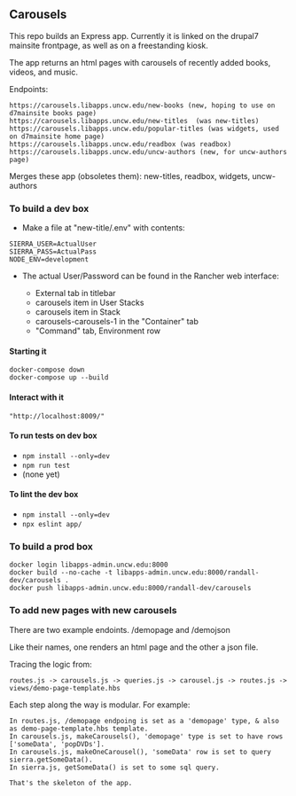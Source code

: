 ## Carousels

This repo builds an Express app.  Currently it is linked on the drupal7 mainsite frontpage, as well as on a freestanding kiosk.

The app returns an html pages with carousels of recently added books, videos, and music.

Endpoints:

    https://carousels.libapps.uncw.edu/new-books (new, hoping to use on d7mainsite books page)
    https://carousels.libapps.uncw.edu/new-titles  (was new-titles)
    https://carousels.libapps.uncw.edu/popular-titles (was widgets, used on d7mainsite home page)
    https://carousels.libapps.uncw.edu/readbox (was readbox)
    https://carousels.libapps.uncw.edu/uncw-authors (new, for uncw-authors page)

Merges these app (obsoletes them): new-titles, readbox, widgets, uncw-authors


### To build a dev box

  - Make a file at "new-title/.env" with contents:

```
SIERRA_USER=ActualUser
SIERRA_PASS=ActualPass
NODE_ENV=development
```

  - The actual User/Password can be found in the Rancher web interface:

    - External tab in titlebar
    - carousels item in User Stacks
    - carousels item in Stack
    - carousels-carousels-1 in the "Container" tab
    - "Command" tab, Environment row

#### Starting it

```
docker-compose down
docker-compose up --build
```

#### Interact with it

```
"http://localhost:8009/"
```

#### To run tests on dev box

  - `npm install --only=dev`
  - `npm run test`
  - (none yet)

#### To lint the dev box

  - `npm install --only=dev`
  - `npx eslint app/`

### To build a prod box

```
docker login libapps-admin.uncw.edu:8000
docker build --no-cache -t libapps-admin.uncw.edu:8000/randall-dev/carousels .
docker push libapps-admin.uncw.edu:8000/randall-dev/carousels
```


### To add new pages with new carousels

There are two example endoints.  /demopage and /demojson

Like their names, one renders an html page and the other a json file.  

Tracing the logic from:
  
    routes.js -> carousels.js -> queries.js -> carousel.js -> routes.js -> views/demo-page-template.hbs

Each step along the way is modular. For example:

    In routes.js, /demopage endpoing is set as a 'demopage' type, & also as demo-page-template.hbs template.
    In carousels.js, makeCarousels(), 'demopage' type is set to have rows ['someData', 'popDVDs'].
    In carousels.js, makeOneCarousel(), 'someData' row is set to query sierra.getSomeData().
    In sierra.js, getSomeData() is set to some sql query.
   
    That's the skeleton of the app.

